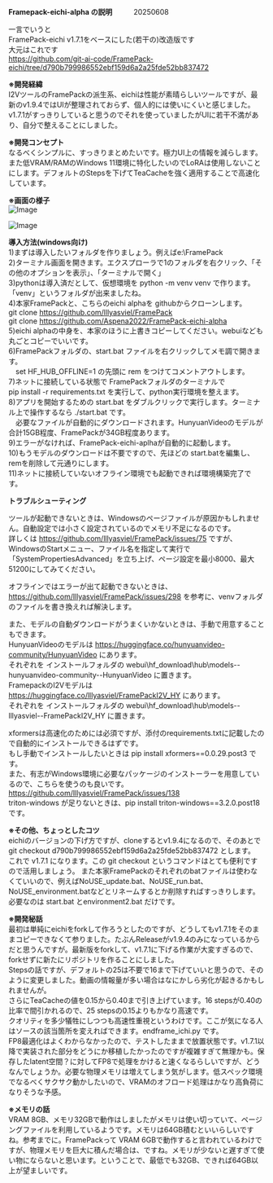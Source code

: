 <b>Framepack-eichi-alpha の説明</b>　　　20250608

一言でいうと<br>
FramePack-eichi v1.7.1をベースにした(若干の)改造版です<br>
大元はこれです<br>
https://github.com/git-ai-code/FramePack-eichi/tree/d790b799986552ebf159d6a2a25fde52bb837472

<b>※開発経緯</b><br>
I2VツールのFramePackの派生系、eichiは性能が素晴らしいツールですが、最新のv1.9.4ではUIが整理されておらず、個人的には使いにくいと感じました。
v1.7.1がすっきりしていると思うのでそれを使っていましたがUIに若干不満があり、自分で整えることにしました。

<b>※開発コンセプト</b><br>
なるべくシンプルに、すっきりまとめたいです。極力UI上の情報を減らします。また低VRAM/RAMのWindows 11環境に特化したいのでLoRAは使用しないことにします。デフォルトのStepsを下げてTeaCacheを強く適用することで高速化しています。

<b>※画面の様子</b><br>
![Image](https://github.com/user-attachments/assets/ff93be10-737a-4270-b5c9-681b3c367b1f)

![Image](https://github.com/user-attachments/assets/af5c8a0b-928f-4fa1-8d04-65da818c5ad3)


<b>導入方法(windows向け)</b><br>
1)まずは導入したいフォルダを作りましょう。例えばe:\FramePack<br>
2)ターミナル画面を開きます。エクスプローラで1のフォルダを右クリック、「その他のオプションを表示」、「ターミナルで開く」<br>
3)pythonは導入済だとして、仮想環境を python -m venv venv で作ります。「venv」というフォルダが出来ましたね。<br>
4)本家FramePackと、こちらのeichi alphaを githubからクローンします。<br>
  git clone https://github.com/lllyasviel/FramePack <br>
  git clone https://github.com/Aspena2022/FramePack-eichi-alpha <br>
5)eichi alphaの中身を、本家のほうに上書きコピーしてください。webuiなども丸ごとコピーでいいです。<br>
6)FramePackフォルダの、start.bat ファイルを右クリックしてメモ調で開きます。<br>
　set HF_HUB_OFFLINE=1 の先頭に rem をつけてコメントアウトします。<br>
7)ネットに接続している状態で FramePackフォルダのターミナルで<br>
  pip install -r requirements.txt を実行して、python実行環境を整えます。<br>
8)アプリを開始するための start.bat をダブルクリックで実行します。ターミナル上で操作するなら ./start.bat です。<br>
　必要なファイルが自動的にダウンロードされます。HunyuanVideoのモデルが合計15GB程度、FramePackが34GB程度あります。<br>
9)エラーがなければ、FramePack-eichi-aplhaが自動的に起動します。<br>
10)もうモデルのダウンロードは不要ですので、先ほどの start.batを編集し、remを削除して元通りにします。<br>
11)ネットに接続していないオフライン環境でも起動できれば環境構築完了です。<br>


<b>トラブルシューティング</b><br>

ツールが起動できないときは、Windowsのページファイルが原因かもしれません。自動設定では小さく設定されているのでメモリ不足になるのです。<br>
詳しくは https://github.com/lllyasviel/FramePack/issues/75 ですが、WindowsのStartメニュー、ファイル名を指定して実行で「SystemPropertiesAdvanced」を立ち上げ、ページ設定を最小8000、最大51200にしてみてください。<br>

オフラインではエラーが出て起動できないときは、https://github.com/lllyasviel/FramePack/issues/298 を参考に、venvフォルダのファイルを書き換えれば解決します。

また、モデルの自動ダウンロードがうまくいかないときは、手動で用意することもできます。<br>
HunyuanVideoのモデルは https://huggingface.co/hunyuanvideo-community/HunyuanVideo にあります。<br>
それぞれを インストールフォルダの webui\hf_download\hub\models--hunyuanvideo-community--HunyuanVideo に置きます。<br>
FramepackのI2Vモデルは https://huggingface.co/lllyasviel/FramePackI2V_HY にあります。<br>
それぞれを インストールフォルダの webui\hf_download\hub\models--lllyasviel--FramePackI2V_HY に置きます。<br>

xformersは高速化のためには必須ですが、添付のrequirements.txtに記載したので自動的にインストールできるはずです。<br>
もし手動でインストールしたいときは pip install xformers==0.0.29.post3 です。<br>
また、有志がWindows環境に必要なパッケージのインストーラーを用意しているので、こちらを使うのも良いです。<br>
https://github.com/lllyasviel/FramePack/issues/138 <br>
triton-windows が足りないときは、pip install triton-windows==3.2.0.post18 です。

<b>※その他、ちょっとしたコツ</b><br>
eichiのバージョンの下げ方ですが、cloneするとv1.9.4になるので、そのあとで<br>
git checkout d790b799986552ebf159d6a2a25fde52bb837472 とします。<br>
これで v1.7.1 になります。この git checkout というコマンドはとても便利ですので活用しましょう。
また本家FramePackのそれぞれのbatファイルは使わなくていいので、例えばNoUSE_update.bat、NoUSE_run.bat、NoUSE_environment.batなどとリネームするとか削除すればすっきりします。必要なのは start.bat とenvironment2.bat だけです。

<b>※開発秘話</b><br>
最初は単純にeichiをforkして作ろうとしたのですが、どうしてもv1.7.1をそのままコピーできなくて参りました。たぶんReleaseがv1.9.4のみになっているからだと思うんですが。最新版をforkして、v1.7.1に下げる作業が大変すぎるので、forkせずに新たにリポジトリを作ることにしました。<br>
Stepsの話ですが、デフォルトの25は不要で16まで下げていいと思うので、そのように変更しました。動画の情報量が多い場合はなにかしら劣化が起きるかもしれませんが。<br>
さらにTeaCacheの値を0.15から0.40まで引き上げています。16 stepsが0.40の比率で間引かれるので、25 stepsの0.15よりもかなり高速です。<br>
クオリティを多少犠牲にしつつも高速性重視というわけです。ここが気になる人はソースの該当箇所を変えればできます。endframe_ichi.py です。<br>
FP8最適化はよくわからなかったので、テストしたままで放置状態です。v1.7.1以降で実装された部分をどうにか移植したかったのですが複雑すぎて無理かも。保存したlatent空間？に対してFP8で処理をかけると速くなるらしいですが、どうなんでしょうか。必要な物理メモリは増えてしまう気がします。低スペック環境でなるべくサクサク動かしたいので、VRAMのオフロード処理はかなり高負荷になりそうな予感。

<b>※メモリの話</b><br>
VRAM 8GB、メモリ32GBで動作はしましたがメモリは使い切っていて、ページングファイルを利用しているようです。メモリは64GB積むといいらしいですね。参考までに。FramePackって VRAM 6GBで動作すると言われているわけですが、物理メモリを巨大に積んだ場合は、ですね。メモリが少ないと遅すぎて使い物にならないと思います。ということで、最低でも32GB、できれば64GB以上が望ましいです。
